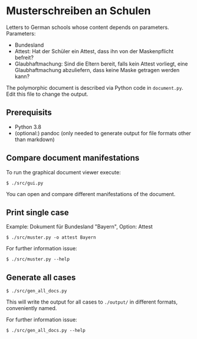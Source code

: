 # Musterschreiben an Schulen

Letters to German schools whose content depends on parameters.
Parameters:

- Bundesland
- Attest: Hat der Schüler ein Attest, dass ihn von der Maskenpflicht befreit?
- Glaubhaftmachung: Sind die Eltern bereit, falls kein Attest vorliegt, eine Glaubhaftmachung abzuliefern, dass keine Maske getragen werden kann?

The polymorphic document is described via Python code in `document.py`.
Edit this file to change the output.

## Prerequisits

- Python 3.8
- (optional:) pandoc (only needed to generate output for file formats other than markdown)

## Compare document manifestations

To run the graphical document viewer execute:

	$ ./src/gui.py

You can open and compare different manifestations of the document.

## Print single case

Example: Dokument für Bundesland "Bayern", Option: Attest

	$ ./src/muster.py -o attest Bayern

For further information issue:

	$ ./src/muster.py --help

## Generate all cases

	$ ./src/gen_all_docs.py

This will write the output for all cases to `./output/` in different formats, conveniently named.

For further information issue:

	$ ./src/gen_all_docs.py --help

